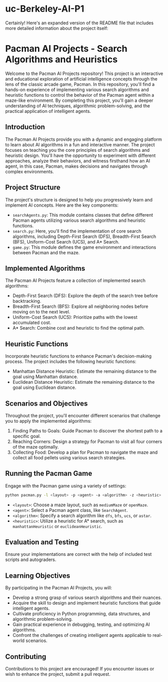 # uc-Berkeley-AI-P1

Certainly! Here's an expanded version of the README file that includes more detailed information about the project itself:

# Pacman AI Projects - Search Algorithms and Heuristics

Welcome to the Pacman AI Projects repository! This project is an interactive and educational exploration of artificial intelligence concepts through the lens of the classic arcade game, Pacman. In this repository, you'll find a hands-on experience of implementing various search algorithms and heuristic functions to control the behavior of the Pacman agent within a maze-like environment. By completing this project, you'll gain a deeper understanding of AI techniques, algorithmic problem-solving, and the practical application of intelligent agents.

## Introduction
The Pacman AI Projects provide you with a dynamic and engaging platform to learn about AI algorithms in a fun and interactive manner. The project focuses on teaching you the core principles of search algorithms and heuristic design. You'll have the opportunity to experiment with different approaches, analyze their behaviors, and witness firsthand how an AI agent, in this case, Pacman, makes decisions and navigates through complex environments.


## Project Structure
The project's structure is designed to help you progressively learn and implement AI concepts. Here are the key components:

- `searchAgents.py`: This module contains classes that define different Pacman agents utilizing various search algorithms and heuristic functions.
- `search.py`: Here, you'll find the implementation of core search algorithms, including Depth-First Search (DFS), Breadth-First Search (BFS), Uniform-Cost Search (UCS), and A* Search.
- `game.py`: This module defines the game environment and interactions between Pacman and the maze.

## Implemented Algorithms
The Pacman AI Projects feature a collection of implemented search algorithms:

- Depth-First Search (DFS): Explore the depth of the search tree before backtracking.
- Breadth-First Search (BFS): Explore all neighboring nodes before moving on to the next level.
- Uniform-Cost Search (UCS): Prioritize paths with the lowest accumulated cost.
- A* Search: Combine cost and heuristic to find the optimal path.

## Heuristic Functions
Incorporate heuristic functions to enhance Pacman's decision-making process. The project includes the following heuristic functions:

- Manhattan Distance Heuristic: Estimate the remaining distance to the goal using Manhattan distance.
- Euclidean Distance Heuristic: Estimate the remaining distance to the goal using Euclidean distance.

## Scenarios and Objectives
Throughout the project, you'll encounter different scenarios that challenge you to apply the implemented algorithms:

1. Finding Paths to Goals: Guide Pacman to discover the shortest path to a specific goal.
2. Reaching Corners: Design a strategy for Pacman to visit all four corners of the maze optimally.
3. Collecting Food: Develop a plan for Pacman to navigate the maze and collect all food pellets using various search strategies.

## Running the Pacman Game
Engage with the Pacman game using a variety of settings:

```bash
python pacman.py -l <layout> -p <agent> -a <algorithm> -z <heuristic>
```

- `<layout>`: Choose a maze layout, such as `mediumMaze` or `openMaze`.
- `<agent>`: Select a Pacman agent class, like `SearchAgent`.
- `<algorithm>`: Specify a search algorithm like `dfs`, `bfs`, `ucs`, or `astar`.
- `<heuristic>`: Utilize a heuristic for A* search, such as `manhattanHeuristic` or `euclideanHeuristic`.

## Evaluation and Testing
Ensure your implementations are correct with the help of included test scripts and autograders.

## Learning Objectives
By participating in the Pacman AI Projects, you will:

- Develop a strong grasp of various search algorithms and their nuances.
- Acquire the skill to design and implement heuristic functions that guide intelligent agents.
- Cultivate proficiency in Python programming, data structures, and algorithmic problem-solving.
- Gain practical experience in debugging, testing, and optimizing AI algorithms.
- Confront the challenges of creating intelligent agents applicable to real-world scenarios.

## Contributing
Contributions to this project are encouraged! If you encounter issues or wish to enhance the project, submit a pull request.
